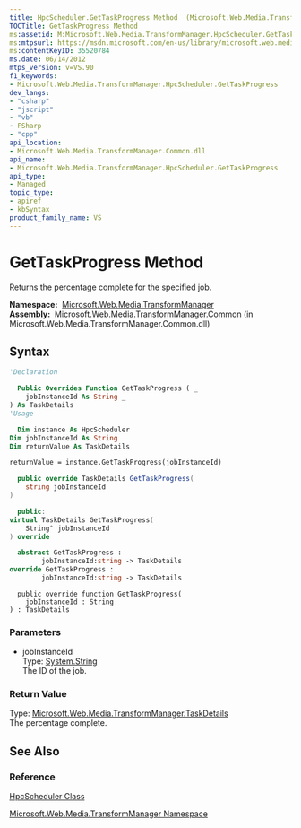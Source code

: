 ```yaml
---
title: HpcScheduler.GetTaskProgress Method  (Microsoft.Web.Media.TransformManager)
TOCTitle: GetTaskProgress Method
ms:assetid: M:Microsoft.Web.Media.TransformManager.HpcScheduler.GetTaskProgress(System.String)
ms:mtpsurl: https://msdn.microsoft.com/en-us/library/microsoft.web.media.transformmanager.hpcscheduler.gettaskprogress(v=VS.90)
ms:contentKeyID: 35520784
ms.date: 06/14/2012
mtps_version: v=VS.90
f1_keywords:
- Microsoft.Web.Media.TransformManager.HpcScheduler.GetTaskProgress
dev_langs:
- "csharp"
- "jscript"
- "vb"
- FSharp
- "cpp"
api_location:
- Microsoft.Web.Media.TransformManager.Common.dll
api_name:
- Microsoft.Web.Media.TransformManager.HpcScheduler.GetTaskProgress
api_type:
- Managed
topic_type:
- apiref
- kbSyntax
product_family_name: VS
---
```


# GetTaskProgress Method

Returns the percentage complete for the specified job.

**Namespace:**  [Microsoft.Web.Media.TransformManager](microsoft-web-media-transformmanager-namespace.md)  
**Assembly:**  Microsoft.Web.Media.TransformManager.Common (in Microsoft.Web.Media.TransformManager.Common.dll)

## Syntax

```vb
'Declaration

  Public Overrides Function GetTaskProgress ( _
    jobInstanceId As String _
) As TaskDetails
'Usage

  Dim instance As HpcScheduler
Dim jobInstanceId As String
Dim returnValue As TaskDetails

returnValue = instance.GetTaskProgress(jobInstanceId)
```

```csharp
  public override TaskDetails GetTaskProgress(
    string jobInstanceId
)
```

```cpp
  public:
virtual TaskDetails GetTaskProgress(
    String^ jobInstanceId
) override
```

``` fsharp
  abstract GetTaskProgress : 
        jobInstanceId:string -> TaskDetails 
override GetTaskProgress : 
        jobInstanceId:string -> TaskDetails 
```

```jscript
  public override function GetTaskProgress(
    jobInstanceId : String
) : TaskDetails
```

### Parameters

  - jobInstanceId  
    Type: [System.String](https://msdn.microsoft.com/library/s1wwdcbf)  
    The ID of the job.  

### Return Value

Type: [Microsoft.Web.Media.TransformManager.TaskDetails](taskdetails-structure-microsoft-web-media-transformmanager.md)  
The percentage complete.  

## See Also

### Reference

[HpcScheduler Class](hpcscheduler-class-microsoft-web-media-transformmanager.md)

[Microsoft.Web.Media.TransformManager Namespace](microsoft-web-media-transformmanager-namespace.md)

